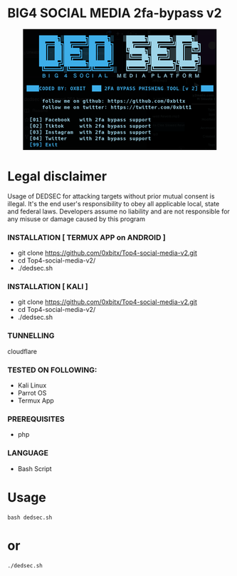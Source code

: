 # BIG4 SOCIAL MEDIA 2fa-bypass v2
<p align="center">
<img alt="DEDSEC SNIFFER TOOL" src="https://github.com/0xbitx/Top4-social-media-v2/blob/master/banner.png" style="max-width:100%;max-height:100%;" />
</p>

# Legal disclaimer

<p>
Usage of DEDSEC for attacking targets without prior mutual consent is illegal. It's the end user's responsibility to obey all applicable local, state and federal laws. Developers assume no liability and are not responsible for any misuse or damage caused by this program
</p>


### INSTALLATION [ TERMUX APP on ANDROID ]
* git clone https://github.com/0xbitx/Top4-social-media-v2.git
* cd Top4-social-media-v2/
* ./dedsec.sh

### INSTALLATION [ KALI ]
* git clone https://github.com/0xbitx/Top4-social-media-v2.git
* cd Top4-social-media-v2/
* ./dedsec.sh

### TUNNELLING 
cloudflare

### TESTED ON FOLLOWING:
* Kali Linux 
* Parrot OS 
* Termux App

### PREREQUISITES
* php

### LANGUAGE 
* Bash Script

# Usage
```
bash dedsec.sh
```
# or
```
./dedsec.sh
```
